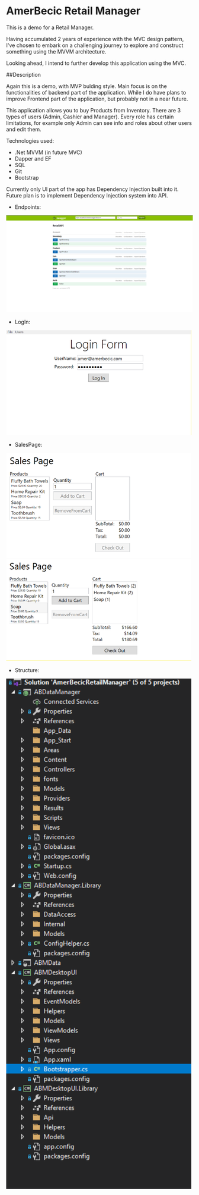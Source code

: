 # AmerBecic Retail Manager
This is a demo for a Retail Manager. 


Having accumulated 2 years of experience with the MVC design pattern, I've chosen to embark on a challenging journey to explore and construct something using the MVVM architecture. 

Looking ahead, I intend to further develop this application using the MVC.

##Description

Again this is a demo, with MVP bulding style. Main focus is on the functionalities of backend part of the application.
While I do have plans to improve Frontend part of the application, but probably not in a near future.

This application allows you to buy Products from Inventory. 
There are 3 types of users (Admin, Cashier and Manager).
Every role has certain limitations, for example only Admin can see info and roles about other users and edit them.

Technologies used:

- .Net MVVM (in future MVC)
- Dapper and EF
- SQL
- Git
- Bootstrap

Currently only UI part of the app has Dependency Injection built into it.
Future plan is to implement Dependency Injection system into API.

- Endpoints:
<img src="/README-pics/Endpoints.png">

- LogIn:
<img src="/README-pics/LogIn.png" width="500">

- SalesPage:
<img src="/README-pics/SalesPage1.png" width="500">
<img src="/README-pics/SalesPage2.png" width="500">

- Structure:
<img src="/README-pics/Structure.png" width="500">
